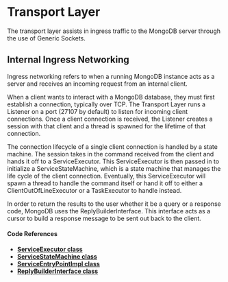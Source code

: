 # Transport Layer
The transport layer assists in ingress traffic to the MongoDB server through the use of Generic Sockets.

## Internal Ingress Networking  
Ingress networking refers to when a running MongoDB  instance acts as a server and receives an incoming request from an internal client.

When a client wants to interact with a MongoDB database, they must first establish a connection, typically over TCP. The Transport Layer runs a Listener on a port (27107 by default) to listen for incoming client connections. Once a client connection is received, the Listener creates a session with that client and a thread is spawned for the lifetime of that connection.

The connection lifecycle of a single client connection is handled by a state machine. The session takes in the command received from the client and hands it off to a ServiceExecutor. This ServiceExecutor is then passed in to initialize a ServiceStateMachine, which is a state machine that manages the life cycle of the client connection. Eventually, this ServiceExecutor will spawn a thread to handle the command itself or hand it off to either a ClientOutOfLineExecutor or a TaskExecutor to handle instead. 

In order to return the results to the user whether it be a query or a response code, MongoDB uses the ReplyBuilderInterface. This interface acts as a cursor to build a response message to be sent out back to the client.

#### Code References
* [**ServiceExecutor class**](https://github.com/mongodb/mongo/blob/master/src/mongo/transport/service_executor.h)
* [**ServiceStateMachine class**](https://github.com/mongodb/mongo/blob/master/src/mongo/transport/service_state_machine.h)
* [**ServiceEntryPointImpl class**](https://github.com/mongodb/mongo/blob/master/src/mongo/transport/service_entry_point_impl.h)
* [**ReplyBuilderInterface class**](https://github.com/mongodb/mongo/blob/master/src/mongo/rpc/reply_builder_interface.h)

